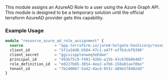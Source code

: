 This module assigns an AzureAD Role to a user using the Azure Graph API. This module is designed to be a temporary solution until the official terraform AzureAD provider gets this capability.

### Example Usage
```terraform
module "resource_azure_ad_role_assignment" {
  source              = "app.terraform.io/jared-holgate-hashicorp/resource_azure_ad_role_assignment/jaredholgate"
  client_id           = "5f1a34d8-b584-47c1-a47f-affb3cbf9398"
  client_secret       = "ggisispplenweq3eEdwe"
  principal_id        = "493675c9-f491-42bb-a15b-43c67660b485"
  role_definition_id  = "e0227b85-3054-4ee2-a7b6-158a81ae70be"
  tenant_id           = "7b240067-5ad2-4acd-953c-489e578402dd"
}
```
